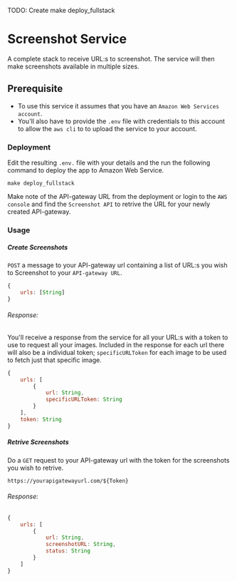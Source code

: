 TODO: Create make deploy_fullstack


# Screenshot Service
A complete stack to receive URL:s to screenshot. The service will then make screenshots available in multiple sizes.

## Prerequisite
* To use this service it assumes that you have an `Amazon Web Services account`.
* You'll also have to provide the `.env` file with credentials to this account to allow the `aws cli` to to upload the service to your account.

### Deployment
Edit the resulting `.env.` file with your details and the run the following command to deploy the app to Amazon Web Service.
```shell
make deploy_fullstack
```
Make note of the API-gateway URL from the deployment or login to the `AWS console` and find the `Screenshot API` to retrive the URL for your newly created API-gateway.

### Usage
##### Create Screenshots
`POST` a message to your API-gateway url containing a list of URL:s you wish to Screenshot to your `API-gateway URL`.

```javascript
{
    urls: [String]
}
```
###### Response:
You'll receive a response from the service for all your URL:s with a token to use to request all your images. Included in the response for each url there will also be a individual token; `specificURLToken` for each image to be used to fetch just that specific image.

```javascript
{
    urls: [
        {
            url: String,
            specificURLToken: String
        }
    ],
    token: String
}
```
##### Retrive Screenshots

Do a `GET` request to your API-gateway url with the token for the screenshots you wish to retrive.

`https://yourapigatewayurl.com/${Token}`

###### Response:
```javascript
{
    urls: [
        {
            url: String,
            screenshotURL: String,
            status: String
        }
    ]
}
```
